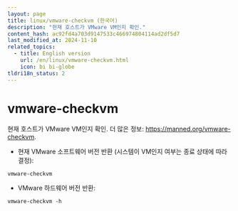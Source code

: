 ```yaml
---
layout: page
title: linux/vmware-checkvm (한국어)
description: "현재 호스트가 VMware VM인지 확인."
content_hash: ac92fd4a703d9147533c466974804114ad2df5d7
last_modified_at: 2024-11-10
related_topics:
  - title: English version
    url: /en/linux/vmware-checkvm.html
    icon: bi bi-globe
tldri18n_status: 2
---
```

# vmware-checkvm

현재 호스트가 VMware VM인지 확인.
더 많은 정보: <https://manned.org/vmware-checkvm>.

- 현재 VMware 소프트웨어 버전 반환 (시스템이 VM인지 여부는 종료 상태에 따라 결정):

`vmware-checkvm`

- VMware 하드웨어 버전 반환:

`vmware-checkvm -h`
